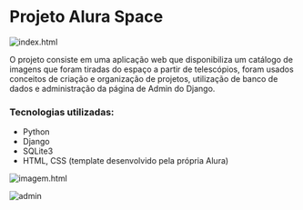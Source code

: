 # Projeto Alura Space

![index.html](staticassets/imagens/readme/alura-scape-ft1.png)

O projeto consiste em uma aplicação web que disponibiliza um catálogo de imagens que foram tiradas do espaço a partir de telescópios, foram usados conceitos de criação e organização 
de projetos, utilização de banco de dados e administração da página de Admin do Django.

### Tecnologias utilizadas:
* Python
* Django
* SQLite3
* HTML, CSS (template desenvolvido pela própria Alura)

![imagem.html](staticassets/imagens/readme/alura-scape-ft2.png)

![admin](staticassets/imagens/readme/alura-scape-ft3.png)